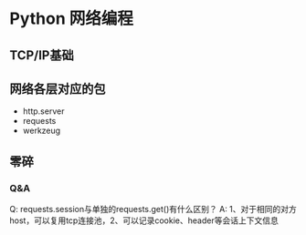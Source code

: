 # Python 网络编程

## TCP/IP基础

## 网络各层对应的包

- http.server
- requests
- werkzeug

## 零碎

### Q&A

Q: requests.session与单独的requests.get()有什么区别？
A: 1、对于相同的对方host，可以复用tcp连接池，2、可以记录cookie、header等会话上下文信息

